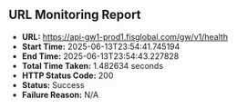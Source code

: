 ## URL Monitoring Report

- **URL:** https://api-gw1-prod1.fisglobal.com/gw/v1/health
- **Start Time:** 2025-06-13T23:54:41.745194
- **End Time:** 2025-06-13T23:54:43.227828
- **Total Time Taken:** 1.482634 seconds
- **HTTP Status Code:** 200
- **Status:** Success
- **Failure Reason:** N/A
